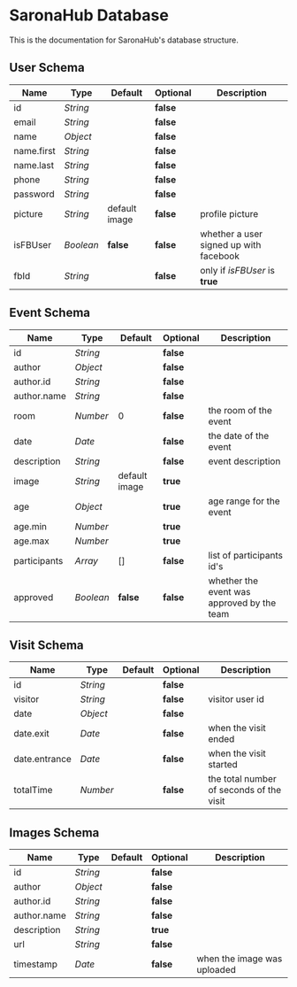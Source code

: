 # SaronaHub Database

This is the documentation for SaronaHub's database structure.

## User Schema

| Name | Type | Default | Optional | Description |
| - | - | - | - | - |
| id | *String* | | **false** | |
| email | *String* | | **false** | |
| name | *Object* | | **false** | |
| name.first | *String* | | **false** | |
| name.last | *String* | | **false** | |
| phone | *String* | | **false** | |
| password | *String* | | **false** | |
| picture | *String* | default image | **false** | profile picture |
| isFBUser | *Boolean* | **false** | **false** | whether a user signed up with facebook |
| fbId | *String* | | **false** | only if *isFBUser* is **true** |

## Event Schema

| Name | Type | Default | Optional | Description |
| - | - | - | - | - |
| id | *String* | | **false** | |
| author | *Object* | | **false** | |
| author.id | *String* | | **false** | |
| author.name | *String* | | **false** | |
| room | *Number* | 0 | **false** | the room of the event |
| date | *Date* | | **false** | the date of the event |
| description | *String* | | **false** | event description |
| image | *String* | default image | **true** | |
| age | *Object* | | **true** | age range for the event |
| age.min | *Number* | | **true** | |
| age.max | *Number* | | **true** | |
| participants | *Array* | [] | **false** | list of participants id's |
| approved | *Boolean* | **false** | **false** | whether the event was approved by the team |

## Visit Schema

| Name | Type | Default | Optional | Description |
| - | - | - | - | - |
| id | *String* | | **false** | |
| visitor | *String* | | **false** | visitor user id |
| date | *Object* | | **false** | |
| date.exit | *Date* | | **false** | when the visit ended |
| date.entrance | *Date* | | **false** | when the visit started |
| totalTime | *Number* | | **false** | the total number of seconds of the visit |

## Images Schema

| Name | Type | Default | Optional | Description |
| - | - | - | - | - |
| id | *String* | | **false** | |
| author | *Object* | | **false** | |
| author.id | *String* | | **false** | |
| author.name | *String* | | **false** | |
| description | *String* | | **true** | |
| url | *String* | | **false** | |
| timestamp | *Date* | | **false** | when the image was uploaded |